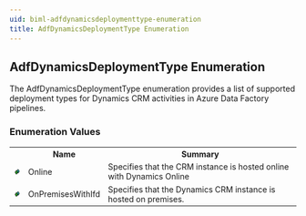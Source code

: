 ```yaml
---
uid: biml-adfdynamicsdeploymenttype-enumeration
title: AdfDynamicsDeploymentType Enumeration
---
```


## AdfDynamicsDeploymentType Enumeration

<div class="LanguageSummary"><div class ="SummaryItem">The AdfDynamicsDeploymentType enumeration provides a list of supported deployment types for Dynamics CRM activities in Azure Data Factory pipelines.</div></div>
<div class="EnumValueGroup">

### Enumeration Values

<table id="EnumValue" class="MemberList"><tbody><tr><th class="MemberTypeIconColumnHeader">&nbsp;</th><th class="MemberNameColumnHeader">Name</th><th class="MemberSummaryColumnHeader">Summary</th></tr><tr class="cd0"><td align="center" class="MemberTypeIcon"><img src="enumValue.png"></img></td><td class="MemberName">Online</td><td class="MemberSummary"><div class ="SummaryItem">Specifies that the CRM instance is hosted online with Dynamics Online</div></td></tr><tr class="cd1"><td align="center" class="MemberTypeIcon"><img src="enumValue.png"></img></td><td class="MemberName">OnPremisesWithIfd</td><td class="MemberSummary"><div class ="SummaryItem">Specifies that the Dynamics CRM instance is hosted on premises.</div></td></tr></tbody></table>
</div>
